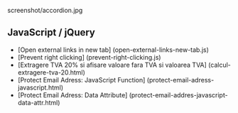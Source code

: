 screenshot/accordion.jpg

## JavaScript / jQuery

- [Open external links in new tab] (open-external-links-new-tab.js)
- [Prevent right clicking] (prevent-right-clicking.js)
- [Extragere TVA 20% si afisare valoare fara TVA si valoarea TVA] (calcul-extragere-tva-20.html)
- [Protect Email Adress: JavaScript Function] (protect-email-adress-javascript.html)
- [Protect Email Adress: Data Attribute] (protect-email-addres-javascript-data-attr.html)